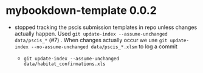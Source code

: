 # mybookdown-template 0.0.2

  * stopped tracking the pscis submission templates in repo unless changes actually happen. Used `git update-index --assume-unchanged data/pscis_*` (#7) .  When changes actually occur we use `git update-index --no-assume-unchanged data/pscis_*.xlsm` to log a commit
  
    * `git update-index --assume-unchanged data/habitat_confirmations.xls`
